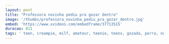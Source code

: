 ```yaml
---
layout: post
title: "Professora novinha pediu pra gozar dentro"
image: '/thumbs/professora_novinha_pediu_pra_gozar_dentro.jpg'
embed: 'https://www.xvideos.com/embedframe/37713515'
duracao: 811
tags: ' teen, creampie, milf, amateur, teenie, teens, gozada, porra, novinhas, amador, morena, professora, aula, novinha, uber, pau-grande, whatsapp, bund-grande, gozando-dentro, gostosa-do-facebook'
---
```

